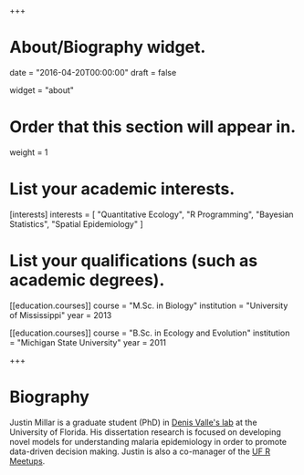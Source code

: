 +++
# About/Biography widget.

date = "2016-04-20T00:00:00"
draft = false

widget = "about"

# Order that this section will appear in.
weight = 1

# List your academic interests.
[interests]
  interests = [
    "Quantitative Ecology",
    "R Programming",
    "Bayesian Statistics",
    "Spatial Epidemiology"
  ]

# List your qualifications (such as academic degrees).
[[education.courses]]
  course = "M.Sc. in Biology"
  institution = "University of Mississippi"
  year = 2013

[[education.courses]]
  course = "B.Sc. in Ecology and Evolution"
  institution = "Michigan State University"
  year = 2011
 
+++

# Biography

Justin Millar is a graduate student (PhD) in [Denis Valle's lab](http://denisvalle.weebly.com/) at the University of Florida. His dissertation research is focused on developing novel models for understanding malaria epidemiology in order to promote data-driven decision making. Justin is also a co-manager of the [UF R Meetups](http://www.r-gators.com).
